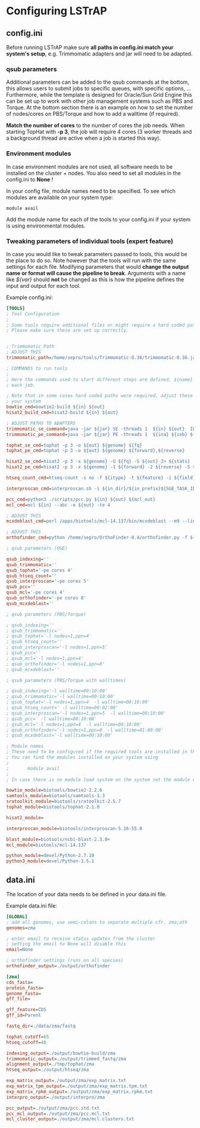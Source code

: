 # Configuring LSTrAP
## config.ini
Before running LSTrAP make sure **all paths in config.ini match your system's setup**, e.g. Trimmomatic adapters and jar will 
need to be adapted.

### qsub parameters

Additional parameters can be added to the qsub commands at the bottom, 
this allows users to submit jobs to specific queues, with specific 
options, ... Furthermore, while the template is designed for Oracle/Sun 
Grid Engine this can be set up to work with other job management systems
such as PBS and Torque. At the bottom section there is an example on how to 
set the number of nodes/cores on PBS/Torque and how to add a walltime (if
required).

**Match the number of cores** to the number of cores the job needs. When
starting TopHat with **-p 3**, the job will require 4 cores (3 worker 
threads and a background thread are active when a job is started this 
way).

### Environment modules
In case environment modules are not used, all software needs to be installed on the cluster + nodes. You also need 
to set all modules in the config.ini to **None** !

In your config file, module names need to be specified. To see which modules are available on your system type:

    module avail

Add the module name for each of the tools to your config.ini if your system is using environmental modules.

### Tweaking parameters of individual tools (expert feature)

In case you would like to tweak parameters passed to tools, this would be the place to do so. Note however that the tools
will run with the same settings for each file. Modifying parameters that would **change the output name or format will 
cause the pipeline to break**. Arguments with a name like *${var}* should **not** be changed as this is how the pipeline 
defines the input and output for each tool.

Example config.ini:

```ini
[TOOLS]
; Tool Configuration
;
; Some tools require additional files or might require a hard coded path to the script.
; Please make sure these are set up correctly.


; Trimmomatic Path
; ADJUST THIS
trimmomatic_path=/home/sepro/tools/Trimmomatic-0.36/trimmomatic-0.36.jar

; COMMANDS to run tools
;
; Here the commands used to start different steps are defined, ${name} are variables that will be set by LSTrAP for
; each job.

; Note that in some cases hard coded paths were required, adjust these to match the location of these files on
; your system
bowtie_cmd=bowtie2-build ${in} ${out}
hisat2_build_cmd=hisat2-build ${in} ${out}

; ADJUST PATHS TO ADAPTERS
trimmomatic_se_command=java -jar ${jar} SE -threads 1  ${in} ${out}  ILLUMINACLIP:/home/sepro/tools/Trimmomatic-0.36/adapters/TruSeq3-SE.fa:2:30:10 LEADING:3 TRAILING:3 SLIDINGWINDOW:4:15 MINLEN:36
trimmomatic_pe_command=java -jar ${jar} PE -threads 1  ${ina} ${inb} ${outap} ${outau} ${outbp} ${outbu} ILLUMINACLIP:/home/sepro/tools/Trimmomatic-0.36/adapters/TruSeq3-PE.fa:2:30:10 LEADING:3 TRAILING:3 SLIDINGWINDOW:4:15 MINLEN:36

tophat_se_cmd=tophat -p 3 -o ${out} ${genome} ${fq}
tophat_pe_cmd=tophat -p 3 -o ${out} ${genome} ${forward},${reverse}

hisat2_se_cmd=hisat2 -p 3 -x ${genome} -U ${fq} -S ${out} 2> ${stats}
hisat2_pe_cmd=hisat2 -p 3 -x ${genome} -1 ${forward} -2 ${reverse} -S ${out} 2> ${stats}

htseq_count_cmd=htseq-count -s no -f ${itype} -t ${feature} -i ${field} ${bam} ${gff} > ${out}

interproscan_cmd=interproscan.sh -i ${in_dir}/${in_prefix}${SGE_TASK_ID} -o ${out_dir}/${out_prefix}${SGE_TASK_ID} -f tsv -dp -iprlookup -goterms --tempdir /tmp

pcc_cmd=python3 ./scripts/pcc.py ${in} ${out} ${mcl_out}
mcl_cmd=mcl ${in} --abc -o ${out} -te 4

; ADJUST THIS
mcxdeblast_cmd=perl /apps/biotools/mcl-14.137/bin/mcxdeblast --m9 --line-mode=abc ${blast_in} > ${abc_out}

; ADJUST THIS
orthofinder_cmd=python /home/sepro/OrthoFinder-0.4/orthofinder.py -f ${fasta_dir} -t 8

; qsub parameters (OGE)

qsub_indexing=''
qsub_trimmomatic=''
qsub_tophat='-pe cores 4'
qsub_htseq_count=''
qsub_interproscan='-pe cores 5'
qsub_pcc=''
qsub_mcl='-pe cores 4'
qsub_orthofinder='-pe cores 8'
qsub_mcxdeblast=''

; qsub parameters (PBS/Torque)

; qsub_indexing=''
; qsub_trimmomatic=''
; qsub_tophat='-l nodes=1,ppn=4'
; qsub_htseq_count=''
; qsub_interproscan='-l nodes=1,ppn=5'
; qsub_pcc=''
; qsub_mcl='-l nodes=1,ppn=4'
; qsub_orthofinder='-l nodes=1,ppn=8'
; qsub_mcxdeblast=''

; qsub parameters (PBS/Torque with walltimes)

; qsub_indexing='-l walltime=00:10:00'
; qsub_trimmomatic='-l walltime=00:10:00'
; qsub_tophat='-l nodes=1,ppn=4  -l walltime=00:10:00'
; qsub_htseq_count=' -l walltime=00:02:00'
; qsub_interproscan='-l nodes=1,ppn=5  -l walltime=00:10:00'
; qsub_pcc=' -l walltime=00:10:00'
; qsub_mcl='-l nodes=1,ppn=4  -l walltime=00:10:00'
; qsub_orthofinder='-l nodes=1,ppn=8  -l walltime=01:00:00'
; qsub_mcxdeblast='-l walltime=00:10:00'

; Module names
; These need to be configured if the required tools are installed in the environment modules.
; You can find the modules installed on your system using
;
;       module avail
;
; In case there is no module load system on the system set the module name to None

bowtie_module=biotools/bowtie2-2.2.6
samtools_module=biotools/samtools-1.3
sratoolkit_module=biotools/sratoolkit-2.5.7
tophat_module=biotools/tophat-2.1.0

hisat2_module=

interproscan_module=biotools/interproscan-5.16-55.0

blast_module=biotools/ncbi-blast-2.3.0+
mcl_module=biotools/mcl-14.137

python_module=devel/Python-2.7.10
python3_module=devel/Python-3.5.1

```

## data.ini
The location of your data needs to be defined in your data.ini file.

Example data.ini file:
```ini
[GLOBAL]
; add all genomes, use semi-colons to separate multiple cfr. zma;ath
genomes=zma

; enter email to receive status updates from the cluster
; setting the email to None will disable this
email=None

; orthofinder settings (runs on all species)
orthofinder_output=./output/orthofinder

[zma]
cds_fasta=
protein_fasta=
genome_fasta=
gff_file=

gff_feature=CDS
gff_id=Parent

fastq_dir=./data/zma/fastq

tophat_cutoff=65
htseq_cutoff=40

indexing_output=./output/bowtie-build/zma
trimmomatic_output=./output/trimmed_fastq/zma
alignment_output=./tmp/tophat/zma
htseq_output=./output/htseq/zma

exp_matrix_output=./output/zma/exp_matrix.txt
exp_matrix_tpm_output=./output/zma/exp_matrix.tpm.txt
exp_matrix_rpkm_output=./output/zma/exp_matrix.rpkm.txt
interpro_output=./output/interpro/zma

pcc_output=./output/zma/pcc.std.txt
pcc_mcl_output=./output/zma/pcc.mcl.txt
mcl_cluster_output=./output/zma/mcl.clusters.txt
```
